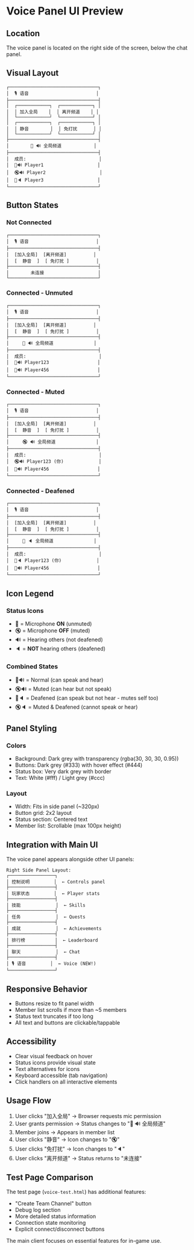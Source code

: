 # Voice Panel UI Preview

## Location
The voice panel is located on the right side of the screen, below the chat panel.

## Visual Layout

```
┌─────────────────────────────────┐
│  🎙️ 语音                         │
├─────────────────────────────────┤
│  ┌────────────┐  ┌────────────┐ │
│  │ 加入全局    │  │ 离开频道    │ │
│  └────────────┘  └────────────┘ │
│  ┌────────────┐  ┌────────────┐ │
│  │ 静音        │  │ 免打扰      │ │
│  └────────────┘  └────────────┘ │
├─────────────────────────────────┤
│        🎤 🔊 全局频道            │
├─────────────────────────────────┤
│  成员:                           │
│  🎤🔊 Player1                    │
│  🔇🔊 Player2                    │
│  🎤🔈 Player3                    │
└─────────────────────────────────┘
```

## Button States

### Not Connected
```
┌─────────────────────────────────┐
│  🎙️ 语音                         │
├─────────────────────────────────┤
│  [加入全局]  [离开频道]          │
│  [  静音  ]  [ 免打扰 ]          │
├─────────────────────────────────┤
│        未连接                    │
└─────────────────────────────────┘
```

### Connected - Unmuted
```
┌─────────────────────────────────┐
│  🎙️ 语音                         │
├─────────────────────────────────┤
│  [加入全局]  [离开频道]          │
│  [  静音  ]  [ 免打扰 ]          │
├─────────────────────────────────┤
│     🎤 🔊 全局频道               │
├─────────────────────────────────┤
│  成员:                           │
│  🎤🔊 Player123                  │
│  🎤🔊 Player456                  │
└─────────────────────────────────┘
```

### Connected - Muted
```
┌─────────────────────────────────┐
│  🎙️ 语音                         │
├─────────────────────────────────┤
│  [加入全局]  [离开频道]          │
│  [  静音  ]  [ 免打扰 ]          │
├─────────────────────────────────┤
│     🔇 🔊 全局频道               │
├─────────────────────────────────┤
│  成员:                           │
│  🔇🔊 Player123 (你)             │
│  🎤🔊 Player456                  │
└─────────────────────────────────┘
```

### Connected - Deafened
```
┌─────────────────────────────────┐
│  🎙️ 语音                         │
├─────────────────────────────────┤
│  [加入全局]  [离开频道]          │
│  [  静音  ]  [ 免打扰 ]          │
├─────────────────────────────────┤
│     🎤 🔈 全局频道               │
├─────────────────────────────────┤
│  成员:                           │
│  🎤🔈 Player123 (你)             │
│  🎤🔊 Player456                  │
└─────────────────────────────────┘
```

## Icon Legend

### Status Icons
- 🎤 = Microphone **ON** (unmuted)
- 🔇 = Microphone **OFF** (muted)
- 🔊 = Hearing others (not deafened)
- 🔈 = **NOT** hearing others (deafened)

### Combined States
- 🎤🔊 = Normal (can speak and hear)
- 🔇🔊 = Muted (can hear but not speak)
- 🎤🔈 = Deafened (can speak but not hear - mutes self too)
- 🔇🔈 = Muted & Deafened (cannot speak or hear)

## Panel Styling

### Colors
- Background: Dark grey with transparency (rgba(30, 30, 30, 0.95))
- Buttons: Dark grey (#333) with hover effect (#444)
- Status box: Very dark grey with border
- Text: White (#fff) / Light grey (#ccc)

### Layout
- Width: Fits in side panel (~320px)
- Button grid: 2x2 layout
- Status section: Centered text
- Member list: Scrollable (max 100px height)

## Integration with Main UI

The voice panel appears alongside other UI panels:
```
Right Side Panel Layout:
┌─────────────────┐
│ 控制说明         │  ← Controls panel
├─────────────────┤
│ 玩家状态         │  ← Player stats
├─────────────────┤
│ 技能             │  ← Skills
├─────────────────┤
│ 任务             │  ← Quests
├─────────────────┤
│ 成就             │  ← Achievements
├─────────────────┤
│ 排行榜           │  ← Leaderboard
├─────────────────┤
│ 聊天             │  ← Chat
├─────────────────┤
│ 🎙️ 语音         │  ← Voice (NEW!)
└─────────────────┘
```

## Responsive Behavior

- Buttons resize to fit panel width
- Member list scrolls if more than ~5 members
- Status text truncates if too long
- All text and buttons are clickable/tappable

## Accessibility

- Clear visual feedback on hover
- Status icons provide visual state
- Text alternatives for icons
- Keyboard accessible (tab navigation)
- Click handlers on all interactive elements

## Usage Flow

1. User clicks "加入全局" → Browser requests mic permission
2. User grants permission → Status changes to "🎤 🔊 全局频道"
3. Member joins → Appears in member list
4. User clicks "静音" → Icon changes to "🔇"
5. User clicks "免打扰" → Icon changes to "🔈"
6. User clicks "离开频道" → Status returns to "未连接"

## Test Page Comparison

The test page (`voice-test.html`) has additional features:
- "Create Team Channel" button
- Debug log section
- More detailed status information
- Connection state monitoring
- Explicit connect/disconnect buttons

The main client focuses on essential features for in-game use.
